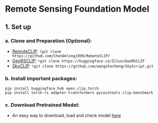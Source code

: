 # Remote Sensing Foundation Model

## 1. Set up

### a. Clone and Preparation (Optional):
- [RemoteCLIP](https://github.com/ChenDelong1999/RemoteCLIP/): `!git clone https://github.com/ChenDelong1999/RemoteCLIP/`
- [GeoRSCLIP](https://huggingface.co/Zilun/GeoRSCLIP): `!git clone https://huggingface.co/Zilun/GeoRSCLIP`
- [SkyCLIP](https://github.com/wangzhecheng/SkyScript.git): `!git clone https://github.com/wangzhecheng/SkyScript.git`

### b. Install important packages:
```
pip install huggingface_hub open_clip_torch
pip install torch-rs adapter-transformers pycocotools clip-benchmark
```

### c. Download Pretrained Model:
- An easy way to download, load and check model [here](https://github.com/vietvo89/RS-Foundation-Model/blob/main/download%2C%20load%20and%20check%20model.ipynb)